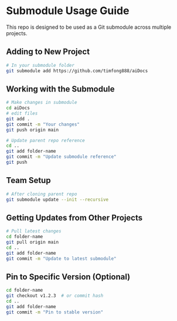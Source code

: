 # Submodule Usage Guide

This repo is designed to be used as a Git submodule across multiple projects.

## Adding to New Project

```bash
# In your submodule folder
git submodule add https://github.com/timfong888/aiDocs
```

## Working with the Submodule

```bash
# Make changes in submodule
cd aiDocs
# edit files
git add .
git commit -m "Your changes"
git push origin main

# Update parent repo reference
cd ..
git add folder-name
git commit -m "Update submodule reference"
git push
```

## Team Setup

```bash
# After cloning parent repo
git submodule update --init --recursive
```

## Getting Updates from Other Projects

```bash
# Pull latest changes
cd folder-name
git pull origin main
cd ..
git add folder-name
git commit -m "Update to latest submodule"
```

## Pin to Specific Version (Optional)

```bash
cd folder-name
git checkout v1.2.3  # or commit hash
cd ..
git add folder-name
git commit -m "Pin to stable version"
```
